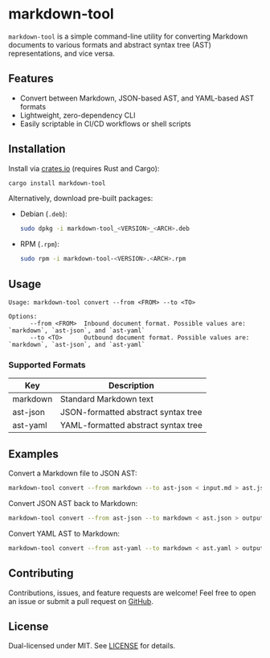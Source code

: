 # markdown-tool

`markdown-tool` is a simple command-line utility for converting Markdown documents to various formats and abstract
syntax tree (AST) representations, and vice versa.

## Features

- Convert between Markdown, JSON-based AST, and YAML-based AST formats
- Lightweight, zero-dependency CLI
- Easily scriptable in CI/CD workflows or shell scripts

## Installation

Install via [crates.io](https://crates.io/crates/markdown-tool) (requires Rust and Cargo):

```bash
cargo install markdown-tool
```

Alternatively, download pre-built packages:

- Debian (`.deb`):
  ```bash
  sudo dpkg -i markdown-tool_<VERSION>_<ARCH>.deb
  ```
- RPM (`.rpm`):
  ```bash
  sudo rpm -i markdown-tool-<VERSION>.<ARCH>.rpm
  ```

## Usage

```text
Usage: markdown-tool convert --from <FROM> --to <TO>

Options:
      --from <FROM>  Inbound document format. Possible values are: `markdown`, `ast-json`, and `ast-yaml`
      --to <TO>      Outbound document format. Possible values are: `markdown`, `ast-json`, and `ast-yaml`
```

### Supported Formats

| Key        | Description                         |
| ---------- | ----------------------------------- |
| markdown   | Standard Markdown text              |
| ast-json   | JSON-formatted abstract syntax tree |
| ast-yaml   | YAML-formatted abstract syntax tree |

## Examples

Convert a Markdown file to JSON AST:

```bash
markdown-tool convert --from markdown --to ast-json < input.md > ast.json
```

Convert JSON AST back to Markdown:

```bash
markdown-tool convert --from ast-json --to markdown < ast.json > output.md
```

Convert YAML AST to Markdown:

```bash
markdown-tool convert --from ast-yaml --to markdown < ast.yaml > output.md
```

## Contributing

Contributions, issues, and feature requests are welcome! Feel free to open an issue or submit a pull request on
[GitHub](https://github.com/johnlepikhin/markdown-tool).

## License

Dual-licensed under MIT. See [LICENSE](LICENSE) for details.

